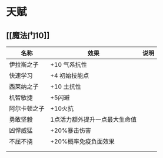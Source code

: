# 天赋

## [[魔法门10]]

| 名称         | 效果                          | 说明 |
| ------------ | ----------------------------- | ---- |
| 伊拉斯之子   | +10 气系抗性                  |      |
| 快速学习     | +4 初始技能点                 |      |
| 西莱纳之子   | +10 土抗性                    |      |
| 机智敏捷     | +5闪避                        |      |
| 阿尔卡顿之子 | +10火抗                       |      |
| 勇敢坚毅     | 1点活力额外提升一点最大生命值 |      |
| 凶悍威猛     | +20%暴击伤害                  |      |
| 不屈不挠     | +20%概率免疫负面效果          |      |
|              |                               |      |
|              |                               |      |